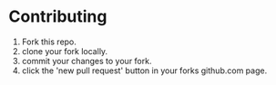 # Contributing

1. Fork this repo.
2. clone your fork locally.
3. commit your changes to your fork.
4. click the 'new pull request' button in your forks github.com page.
